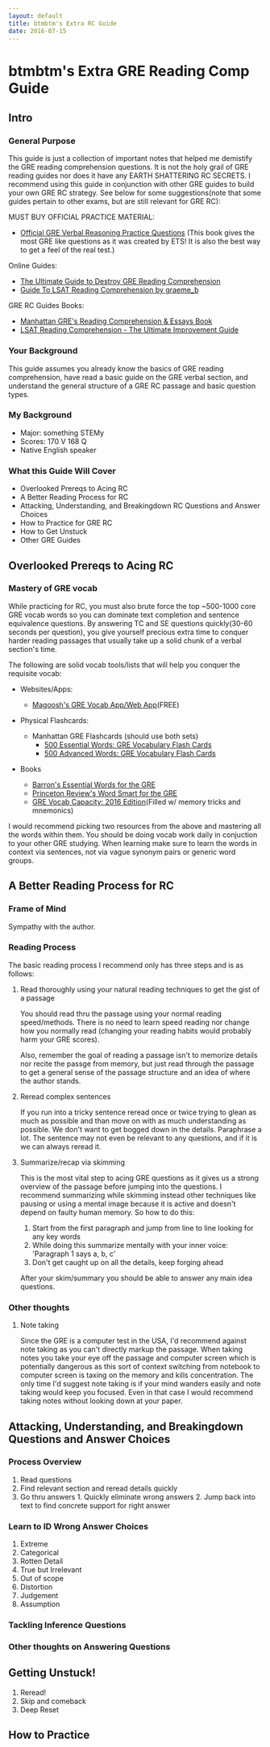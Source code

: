 ```yaml
---
layout: default
title: btmbtm's Extra RC Guide
date: 2016-07-15
---
```


# btmbtm's Extra GRE Reading Comp Guide


## Intro 

### General Purpose

This guide is just a collection of important notes that helped me demistify the GRE reading comprehension questions. It is not the holy grail of GRE reading guides nor does it have any EARTH SHATTERING RC SECRETS. I recommend using this guide in conjunction with other GRE guides to build your own GRE RC strategy. See below for some suggestions(note that some guides pertain to other exams, but are still relevant for GRE RC):

MUST BUY OFFICIAL PRACTICE MATERIAL:

- [Official GRE Verbal Reasoning Practice Questions](http://amzn.to/2aoCQjt) (This book gives the most GRE like questions as it was created by ETS! It is also the best way to get a feel of the real test.)

Online Guides: 

- [The Ultimate Guide to Destroy GRE Reading Comprehension](https://crunchprep.com/gre-reading-comprehension-guide)
- [Guide To LSAT Reading Comprehension by graeme_b](https://www.reddit.com/r/LSAT/comments/ud0rw/guide_to_lsat_reading_comprehension/)

GRE RC Guides Books: 

- [Manhattan GRE's Reading Comprehension & Essays Book](http://amzn.to/2asoLz3)
- [LSAT Reading Comprehension - The Ultimate Improvement Guide](http://amzn.to/2aFIzCg)

### Your Background 

This guide assumes you already know the basics of GRE reading comprehension, have read a basic guide on the GRE verbal section, and understand the general structure of a GRE RC passage and basic question types.

### My Background 

- Major: something STEMy
- Scores: 170 V 168 Q 
- Native English speaker

### What this Guide Will Cover

- Overlooked Prereqs to Acing RC
- A Better Reading Process for RC
- Attacking, Understanding, and Breakingdown RC Questions and Answer Choices
- How to Practice for GRE RC
- How to Get Unstuck 
- Other GRE Guides



## Overlooked Prereqs to Acing RC

### Mastery of GRE vocab

While practicing for RC, you must also brute force the top ~500-1000 core GRE vocab words so you can dominate text completion and sentence equivalence questions. By answering TC and SE questions quickly(30-60 seconds per question), you give yourself precious extra time to conquer harder reading passages that usually take up a solid chunk of a verbal section's time.

The following are solid vocab tools/lists that will help you conquer the requisite vocab: 
  
- Websites/Apps: 
  
  - [Magoosh's GRE Vocab App/Web App](https://gre.magoosh.com/flashcards/vocabulary)(FREE)
    
- Physical Flashcards: 
  
  - Manhattan GRE Flashcards (should use both sets)
    - [500 Essential Words: GRE Vocabulary Flash Cards](http://amzn.to/2aed2n1)
    - [500 Advanced Words: GRE Vocabulary Flash Cards](http://amzn.to/2amYkzJ)
    
- Books

  - [Barron's Essential Words for the GRE](http://amzn.to/2animnM)
  - [Princeton Review's Word Smart for the GRE](http://amzn.to/2aedwtA)
  - [GRE Vocab Capacity: 2016 Edition](http://amzn.to/2anhVKk)(Filled w/ memory tricks and mnemonics) 

I would recommend picking two resources from the above and mastering all the words within them. You should be doing vocab work daily in conjuction to your other GRE studying. When learning make sure to learn the words in context via sentences, not via vague synonym pairs or generic word groups.


## A Better Reading Process for RC

### Frame of Mind

  Sympathy with the author.
  
### Reading Process

The basic reading process I recommend only has three steps and is as follows: 

1. Read thoroughly using your natural reading techniques to get the gist of a passage

    You should read thru the passage using your normal reading speed/methods. There is no need to learn speed reading nor change how you normally read (changing your reading habits would probably harm your GRE scores). 
    
    Also, remember the goal of reading a passage  isn't to memorize details nor recite the passge from memory, but just read through the passage to get a general sense of the passage structure and an idea of where the author stands. 

2. Reread complex sentences

    If you run into a tricky sentence reread once or twice trying to glean as much as possible and than move on with as much understanding as possible. We don't want to get bogged down in the details. Paraphrase a lot. The sentence may not even be relevant to any questions, and if it is we can always reread it. 

3. Summarize/recap via skimming

    This is the most vital step to acing GRE questions as it gives us a strong overview of the passage before jumping into the questions. I recommend summarizing while skimming instead other techniques like pausing or using a mental image because it is active and doesn't depend on faulty human memory. So how to do this: 

    1. Start from the first paragraph and jump from line to line looking for any key words
    2. While doing this summarize mentally with your inner voice: 'Paragraph 1 says a, b, c' 
    3. Don't get caught up on all the details, keep forging ahead
      
    After your skim/summary you should be able to answer any main idea questions. 


### Other thoughts 

1. Note taking
  
    Since the GRE is a computer test in the USA, I'd recommend against note taking as you can't directly markup the passage. When taking notes you take your eye off the passage and computer screen which is potentially dangerous as this sort of context switching from notebook to computer screen is taxing on the memory and kills concentration. The only time I'd suggest note taking is if your mind wanders easily and note taking would keep you focused. Even in that case I would recommend taking notes without looking down at your paper. 

## Attacking, Understanding, and Breakingdown Questions and Answer Choices

### Process Overview

  1. Read questions
  2. Find relevant section and reread details quickly
  3. Go thru answers
    1. Quickly eliminate wrong answers
    2. Jump back into text to find concrete support for right answer

### Learn to ID Wrong Answer Choices

  1. Extreme
  2. Categorical 
  2. Rotten Detail
  3. True but Irrelevant
  4. Out of scope
  5. Distortion
  6. Judgement
  7. Assumption
  
### Tackling Inference Questions 

### Other thoughts on Answering Questions

## Getting Unstuck!

1. Reread!
2. Skip and comeback
3. Deep Reset


## How to Practice 


  



